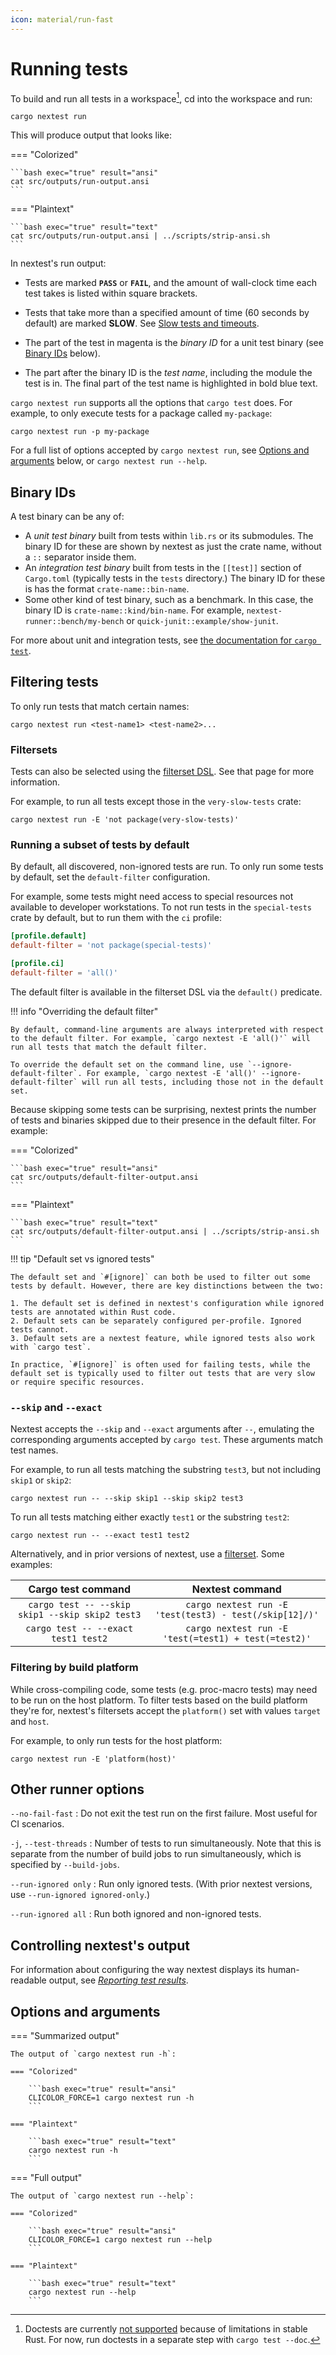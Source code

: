 ```yaml
---
icon: material/run-fast
---
```


# Running tests

To build and run all tests in a workspace[^doctest], cd into the workspace and run:

```
cargo nextest run
```

This will produce output that looks like:

=== "Colorized"

    ```bash exec="true" result="ansi"
    cat src/outputs/run-output.ansi
    ```

=== "Plaintext"

    ```bash exec="true" result="text"
    cat src/outputs/run-output.ansi | ../scripts/strip-ansi.sh
    ```

In nextest's run output:

- Tests are marked **`PASS`** or **`FAIL`**, and the amount of wall-clock time each test takes is listed within square brackets.
- Tests that take more than a specified amount of time (60 seconds by default) are marked **SLOW**. See [Slow tests and timeouts](features/slow-tests.md).
- The part of the test in magenta is the _binary ID_ for a unit test binary (see [Binary IDs](#binary-ids) below).

- The part after the binary ID is the _test name_, including the module the test is in. The final part of the test name is highlighted in bold blue text.

`cargo nextest run` supports all the options that `cargo test` does. For example, to only execute tests for a package called `my-package`:

```
cargo nextest run -p my-package
```

For a full list of options accepted by `cargo nextest run`, see [Options and arguments](#options-and-arguments) below, or `cargo nextest run --help`.

## Binary IDs

A test binary can be any of:

- A _unit test binary_ built from tests within `lib.rs` or its submodules. The binary ID for these are shown by nextest as just the crate name, without a `::` separator inside them.
- An _integration test binary_ built from tests in the `[[test]]` section of `Cargo.toml` (typically tests in the `tests` directory.) The binary ID for these is has the format `crate-name::bin-name`.
- Some other kind of test binary, such as a benchmark. In this case, the binary ID is `crate-name::kind/bin-name`. For example, `nextest-runner::bench/my-bench` or `quick-junit::example/show-junit`.

For more about unit and integration tests, see [the documentation for `cargo test`](https://doc.rust-lang.org/cargo/commands/cargo-test.html).

## Filtering tests

To only run tests that match certain names:

```
cargo nextest run <test-name1> <test-name2>...
```

### Filtersets

Tests can also be selected using the [filterset DSL]. See that page for more information.

For example, to run all tests except those in the `very-slow-tests` crate:

```
cargo nextest run -E 'not package(very-slow-tests)'
```

### Running a subset of tests by default

<!-- md:version 0.9.77 -->

By default, all discovered, non-ignored tests are run. To only run some tests by default, set the
`default-filter` configuration.

For example, some tests might need access to special resources not available to developer
workstations. To not run tests in the `special-tests` crate by default, but to run them with the
`ci` profile:

```toml
[profile.default]
default-filter = 'not package(special-tests)'

[profile.ci]
default-filter = 'all()'
```

The default filter is available in the filterset DSL via the `default()` predicate.

!!! info "Overriding the default filter"

    By default, command-line arguments are always interpreted with respect to the default filter. For example, `cargo nextest -E 'all()'` will run all tests that match the default filter.

    To override the default set on the command line, use `--ignore-default-filter`. For example, `cargo nextest -E 'all()' --ignore-default-filter` will run all tests, including those not in the default set.

Because skipping some tests can be surprising, nextest prints the number of tests and binaries
skipped due to their presence in the default filter. For example:

=== "Colorized"

    ```bash exec="true" result="ansi"
    cat src/outputs/default-filter-output.ansi
    ```

=== "Plaintext"

    ```bash exec="true" result="text"
    cat src/outputs/default-filter-output.ansi | ../scripts/strip-ansi.sh
    ```

!!! tip "Default set vs ignored tests"

    The default set and `#[ignore]` can both be used to filter out some tests by default. However, there are key distinctions between the two:

    1. The default set is defined in nextest's configuration while ignored tests are annotated within Rust code.
    2. Default sets can be separately configured per-profile. Ignored tests cannot.
    3. Default sets are a nextest feature, while ignored tests also work with `cargo test`.

    In practice, `#[ignore]` is often used for failing tests, while the default set is typically used to filter out tests that are very slow or require specific resources.

### `--skip` and `--exact`

<!-- md:version 0.9.80 -->

Nextest accepts the `--skip` and `--exact` arguments after `--`, emulating the corresponding arguments accepted by `cargo test`. These arguments match test names.

For example, to run all tests matching the substring `test3`, but not including `skip1` or `skip2`:

```
cargo nextest run -- --skip skip1 --skip skip2 test3
```

To run all tests matching either exactly `test1` or the substring `test2`:

```
cargo nextest run -- --exact test1 test2
```

Alternatively, and in prior versions of nextest, use a [filterset](filtersets/index.md). Some examples:

|               Cargo test command                |                     Nextest command                     |
| :---------------------------------------------: | :-----------------------------------------------------: |
| `cargo test -- --skip skip1 --skip skip2 test3` | `cargo nextest run -E 'test(test3) - test(/skip[12]/)'` |
|       `cargo test -- --exact test1 test2`       |  `cargo nextest run -E 'test(=test1) + test(=test2)'`   |

### Filtering by build platform

While cross-compiling code, some tests (e.g. proc-macro tests) may need to be run on the host platform. To filter tests based on the build platform they're for, nextest's filtersets accept the `platform()` set with values `target` and `host`.

For example, to only run tests for the host platform:

```
cargo nextest run -E 'platform(host)'
```

[filterset DSL]: filtersets/index.md

[^doctest]: Doctests are currently [not supported](https://github.com/nextest-rs/nextest/issues/16) because of limitations in stable Rust. For now, run doctests in a separate step with `cargo test --doc`.

## Other runner options

`--no-fail-fast`
: Do not exit the test run on the first failure. Most useful for CI scenarios.

`-j`, `--test-threads`
: Number of tests to run simultaneously. Note that this is separate from the number of build jobs to run simultaneously, which is specified by `--build-jobs`.

`--run-ignored only` <!-- md:version 0.9.76 -->
: Run only ignored tests. (With prior nextest versions, use `--run-ignored ignored-only`.)

`--run-ignored all`
: Run both ignored and non-ignored tests.

## Controlling nextest's output

For information about configuring the way nextest displays its human-readable output, see [_Reporting test results_](reporting.md).

## Options and arguments

=== "Summarized output"

    The output of `cargo nextest run -h`:

    === "Colorized"

        ```bash exec="true" result="ansi"
        CLICOLOR_FORCE=1 cargo nextest run -h
        ```

    === "Plaintext"

        ```bash exec="true" result="text"
        cargo nextest run -h
        ```

=== "Full output"

    The output of `cargo nextest run --help`:

    === "Colorized"

        ```bash exec="true" result="ansi"
        CLICOLOR_FORCE=1 cargo nextest run --help
        ```

    === "Plaintext"

        ```bash exec="true" result="text"
        cargo nextest run --help
        ```
